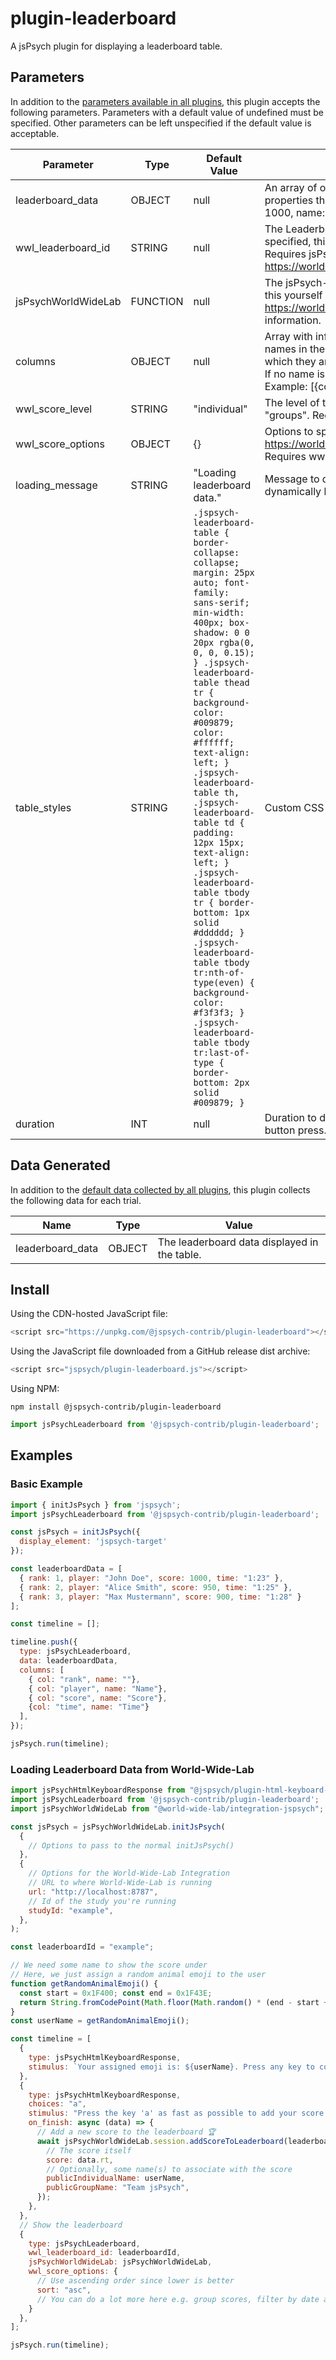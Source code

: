 # plugin-leaderboard

A jsPsych plugin for displaying a leaderboard table.

## Parameters

In addition to the [parameters available in all plugins](https://jspsych.org/latest/overview/plugins.md#parameters-available-in-all-plugins), this plugin accepts the following parameters. Parameters with a default value of undefined must be specified. Other parameters can be left unspecified if the default value is acceptable.

| Parameter           | Type             | Default Value      | Description                              |
| ------------------- | ---------------- | ------------------ | ---------------------------------------- |
| leaderboard_data    | OBJECT           | null               | An array of objects containing leaderboard data. Each object should have properties that will be displayed as columns. Example: [{rank: 1, score: 1000, name: "Player 1"}] |
| wwl_leaderboard_id  | STRING           | null               | The LeaderboardId in World-Wide-Lab (https://worldwidelab.org/). If specified, this will automatically download and display leaderboard data. Requires jsPsychWorldWideLab to be set. See https://worldwidelab.org/guides/leaderboards.html for more information. |
| jsPsychWorldWideLab | FUNCTION         | null               | The jsPsych-WorldWideLab integration. You will need to import and load this yourself and then just pass it here. See https://worldwidelab.org/guides/integration-jsPsych.html for more information. |
| columns             | OBJECT           | null               | Array with information about the table columns. Should match the property names in the data objects. The order of the columns will be the order in which they are displayed and the supplied names will be used as headers. If no name is supplied, the property name itself will be used as header. Example: [{col: "name", name: "Player Name"}, {col: score}] |
| wwl_score_level     | STRING           | "individual"       | The level of the scores to retrieve from WWL. Either "individual" or "groups". Requires wwl_leaderboard_id. |
| wwl_score_options   | OBJECT           | {}                 | Options to specify how scores should be retrieved from WWL. See: https://worldwidelab.org/reference/client.getleaderoardscoresoptions.html Requires wwl_leaderboard_id. |
| loading_message     | STRING           | "Loading leaderboard data." | Message to display while loading leaderboard data. Only displayed when dynamically loading data. |
| table_styles        | STRING           | `.jspsych-leaderboard-table { border-collapse: collapse; margin: 25px auto; font-family: sans-serif; min-width: 400px; box-shadow: 0 0 20px rgba(0, 0, 0, 0.15); } .jspsych-leaderboard-table thead tr { background-color: #009879; color: #ffffff; text-align: left; } .jspsych-leaderboard-table th, .jspsych-leaderboard-table td { padding: 12px 15px; text-align: left; } .jspsych-leaderboard-table tbody tr { border-bottom: 1px solid #dddddd; } .jspsych-leaderboard-table tbody tr:nth-of-type(even) { background-color: #f3f3f3; } .jspsych-leaderboard-table tbody tr:last-of-type { border-bottom: 2px solid #009879; }` | Custom CSS styles for the table (optional) |
| duration            | INT              | null               | Duration to display the leaderboard in milliseconds. If null, will require button press. |

## Data Generated

In addition to the [default data collected by all plugins](https://jspsych.org/latest/overview/plugins.md#data-collected-by-all-plugins), this plugin collects the following data for each trial.

| Name             | Type    | Value                                        |
| ---------------- | ------- | -------------------------------------------- |
| leaderboard_data | OBJECT  | The leaderboard data displayed in the table. |

## Install

Using the CDN-hosted JavaScript file:

```js
<script src="https://unpkg.com/@jspsych-contrib/plugin-leaderboard"></script>
```

Using the JavaScript file downloaded from a GitHub release dist archive:

```js
<script src="jspsych/plugin-leaderboard.js"></script>
```

Using NPM:

```
npm install @jspsych-contrib/plugin-leaderboard
```

```js
import jsPsychLeaderboard from '@jspsych-contrib/plugin-leaderboard';
```

## Examples

### Basic Example

```javascript
import { initJsPsych } from 'jspsych';
import jsPsychLeaderboard from '@jspsych-contrib/plugin-leaderboard';

const jsPsych = initJsPsych({
  display_element: 'jspsych-target'
});

const leaderboardData = [
  { rank: 1, player: "John Doe", score: 1000, time: "1:23" },
  { rank: 2, player: "Alice Smith", score: 950, time: "1:25" },
  { rank: 3, player: "Max Mustermann", score: 900, time: "1:28" }
];

const timeline = [];

timeline.push({
  type: jsPsychLeaderboard,
  data: leaderboardData,
  columns: [
    { col: "rank", name: ""},
    { col: "player", name: "Name"},
    { col: "score", name: "Score"},
    {col: "time", name: "Time"}
  ],
});

jsPsych.run(timeline);
```

### Loading Leaderboard Data from World-Wide-Lab

```javascript
import jsPsychHtmlKeyboardResponse from "@jspsych/plugin-html-keyboard-response";
import jsPsychLeaderboard from '@jspsych-contrib/plugin-leaderboard';
import jsPsychWorldWideLab from "@world-wide-lab/integration-jspsych";

const jsPsych = jsPsychWorldWideLab.initJsPsych(
  {
    // Options to pass to the normal initJsPsych()
  },
  {
    // Options for the World-Wide-Lab Integration
    // URL to where World-Wide-Lab is running
    url: "http://localhost:8787",
    // Id of the study you're running
    studyId: "example",
  },
);

const leaderboardId = "example";

// We need some name to show the score under
// Here, we just assign a random animal emoji to the user
function getRandomAnimalEmoji() {
  const start = 0x1F400; const end = 0x1F43E;
  return String.fromCodePoint(Math.floor(Math.random() * (end - start + 1)) + start);
}
const userName = getRandomAnimalEmoji();

const timeline = [
  {
    type: jsPsychHtmlKeyboardResponse,
    stimulus: `Your assigned emoji is: ${userName}. Press any key to continue.`,
  },
  {
    type: jsPsychHtmlKeyboardResponse,
    choices: "a",
    stimulus: "Press the key 'a' as fast as possible to add your score to the leaderboard.",
    on_finish: async (data) => {
      // Add a new score to the leaderboard 🏆️
      await jsPsychWorldWideLab.session.addScoreToLeaderboard(leaderboardId, {
        // The score itself
        score: data.rt,
        // Optionally, some name(s) to associate with the score
        publicIndividualName: userName,
        publicGroupName: "Team jsPsych",
      });
    },
  },
  // Show the leaderboard
  {
    type: jsPsychLeaderboard,
    wwl_leaderboard_id: leaderboardId,
    jsPsychWorldWideLab: jsPsychWorldWideLab,
    wwl_score_options: {
      // Use ascending order since lower is better
      sort: "asc",
      // You can do a lot more here e.g. group scores, filter by date and aggregate scores
    }
  },
];

jsPsych.run(timeline);
```
